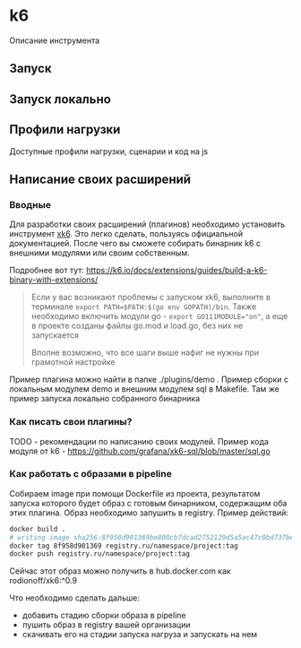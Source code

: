 # k6

Описание инструмента

## Запуск

## Запуск локально

## Профили нагрузки

Доступные профили нагрузки, сценарии и код на js

## Написание своих расширений

### Вводные

Для разработки своих расширений (плагинов) необходимо установить инструмент [xk6](https://github.com/grafana/xk6). 
Это легко сделать, пользуясь официальной документацией. После чего вы сможете собирать бинарник k6 с внешними модулями или своим собственным.

Подробнее вот тут: https://k6.io/docs/extensions/guides/build-a-k6-binary-with-extensions/

> Если у вас возникают проблемы с запуском xk6, выполните в терминале `export PATH=$PATH:$(go env GOPATH)/bin`. 
> Также необходимо включить модули go - `export GO111MODULE="on"`, а еще в проекте созданы файлы go.mod и load.go, без них не запускается
> 
> Вполне возможно, что все шаги выше нафиг не нужны при грамотной настройке

Пример плагина можно найти в папке ./plugins/demo . Пример сборки с локальным модулем demo и внешним модулем sql в Makefile. 
Там же пример запуска локально собранного бинарника

### Как писать свои плагины?

TODO - рекомендации по написанию своих модулей.
Пример кода модуля от k6 - https://github.com/grafana/xk6-sql/blob/master/sql.go

### Как работать с образами в pipeline

Собираем image при помощи Dockerfile из проекта, результатом запуска которого будет образ с готовым бинарником, содержащим оба этих плагина. 
Образ необходимо запушить в registry. Пример действий:

```bash
docker build .
# writing image sha256:8f958d901369be800cb7dcad2752129d5a5ac47c0bd737be6d2d7f196ea98093
docker tag 8f958d901369 registry.ru/namespace/project:tag
docker push registry.ru/namespace/project:tag
```

Сейчас этот образ можно получить в hub.docker.com как rodionoff/xk6:^0.9

Что необходимо сделать дальше:
- добавить стадию сборки образа в pipeline
- пушить образ в registry вашей организации
- скачивать его на стадии запуска нагруза и запускать на нем


